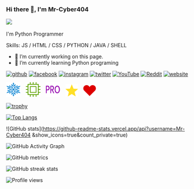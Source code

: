 ### Hi there 👋, I'm Mr-Cyber404
![]([github]/images/icon.png )

I'm Python Programmer 

Skills: JS / HTML / CSS / PYTHON / JAVA / SHELL 

- 🔭 I’m currently working on this page. 
- 🌱 I’m currently learning Python programing 


[<img src='https://cdn.jsdelivr.net/npm/simple-icons@3.0.1/icons/github.svg' alt='github' height='40'>](https://github.com/Mr-Cyber404 )  [<img src='https://cdn.jsdelivr.net/npm/simple-icons@3.0.1/icons/facebook.svg' alt='facebook' height='40'>](https://www.facebook.com/MR-CYBER404)  [<img src='https://cdn.jsdelivr.net/npm/simple-icons@3.0.1/icons/instagram.svg' alt='instagram' height='40'>](https://www.instagram.com/md_masud_rana_98/)  [<img src='https://cdn.jsdelivr.net/npm/simple-icons@3.0.1/icons/twitter.svg' alt='twitter' height='40'>](https://twitter.com/Error )  [<img src='https://cdn.jsdelivr.net/npm/simple-icons@3.0.1/icons/youtube.svg' alt='YouTube' height='40'>](https://www.youtube.com/channel/Error )  [<img src='https://cdn.jsdelivr.net/npm/simple-icons@3.0.1/icons/reddit.svg' alt='Reddit' height='40'>](https://www.reddit.com/user/Haha )  [<img src='https://cdn.jsdelivr.net/npm/simple-icons@3.0.1/icons/icloud.svg' alt='website' height='40'>](Error )  

<a href='https://archiveprogram.github.com/'><img src='https://raw.githubusercontent.com/acervenky/animated-github-badges/master/assets/acbadge.gif' width='40' height='40'></a> <a href='https://docs.github.com/en/developers'><img src='https://raw.githubusercontent.com/acervenky/animated-github-badges/master/assets/devbadge.gif' width='40' height='40'></a> <a href='https://github.com/pricing'><img src='https://raw.githubusercontent.com/acervenky/animated-github-badges/master/assets/pro.gif' width='40' height='40'></a> <a href='https://stars.github.com/'><img src='https://raw.githubusercontent.com/acervenky/animated-github-badges/master/assets/starbadge.gif' width='35' height='35'></a> <a href='https://docs.github.com/en/github/supporting-the-open-source-community-with-github-sponsors'><img src='https://raw.githubusercontent.com/acervenky/animated-github-badges/master/assets/sponsorbadge.gif' width='35' height='35'></a> 

[![trophy](https://github-profile-trophy.vercel.app/?username=Mr-Cyber404 )](https://github.com/ryo-ma/github-profile-trophy)

[![Top Langs](https://github-readme-stats.vercel.app/api/top-langs/?username=Mr-Cyber404 )](https://github.com/anuraghazra/github-readme-stats)

![GitHub stats](https://github-readme-stats.vercel.app/api?username=Mr-Cyber404 &show_icons=true&count_private=true)  

![GitHub Activity Graph](https://activity-graph.herokuapp.com/graph?username=Mr-Cyber404 )  

![GitHub metrics](https://metrics.lecoq.io/Mr-Cyber404 )  

![GitHub streak stats](https://streak-stats.demolab.com/?user=Mr-Cyber404 )  

![Profile views](https://gpvc.arturio.dev/Mr-Cyber404 )  
